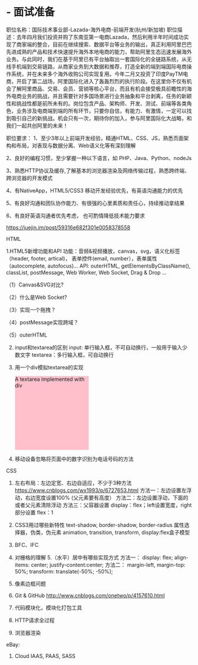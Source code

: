 # - 面试准备

职位名称：国际技术事业部-Lazada-海外电商-前端开发(杭州/新加坡)
职位描述：去年四月我们投资并购了东南亚第一电商Lazada，然后利用半年时间成功实现了商家端的整合，目前在继续搜索、数据平台等业务的输出，真正利用阿里巴巴先进成熟的产品和技术快速提升海外本地电商的能力，帮助阿里生态迅速发展海外业务。与此同时，我们在基于阿里已有平台抽取出一套国际化的全链路系统，从无线手机端到交易链路，从商家业务到大数据和推荐，打造全新的端到端国际电商操作系统，并在未来多个海外收购公司实现复用。今年二月又投资了印度PayTM电商，开启了第二战场，阿里国际化进入了轰轰烈烈的执行阶段。在这里你不仅有机会了解阿里商品、交易、会员、营销等核心平台，而且有机会接受极具前瞻性的海外电商业务的挑战，并且需要针对多国场景进行业务抽象和平台剥离，任务的新颖性和挑战性都是前所未有的。岗位包含产品、架构师、开发、测试、前端等各类角色，业务涉及电商端到端的所有环节，只要你自信，有能力、有激情，一定可以找到吸引自己的新挑战。机会只有一次，期待你的加入，参与阿里国际化大战略，和我们一起共创阿里的未来！

职位要求：
1、至少3年以上前端开发经验，精通HTML、CSS、JS，熟悉页面架构和布局，对表现与数据分离、Web语义化等有深刻理解

2、良好的编程习惯，至少掌握一种以下语言，如 PHP、Java、Python、nodeJs

3、熟悉HTTP协议及缓存,了解基本的浏览器渲染及网络传输过程，熟悉跨终端、跨浏览器的开发模式

4、有NativeApp，HTML5/CSS3 移动开发经验优先，有英语沟通能力的优先

5、有良好沟通和团队协作能力、有很强的心里素质和责任心，持续推动拿结果

6、有良好英语沟通者优先考虑， 也可酌情降低技术能力要求


https://juejin.im/post/59316e682f301e0058378558

HTML

1.HTML5新增功能和API
  功能：音频&视频播放，canvas，svg，语义化标签（header, footer, artical)， 表单控件(email, number），表单属性（autocomplete, autofocus)...
  API: outerHTML, getElementsByClassName(), classList, postMessage, Web Worker, Web Socket, Drag & Drop ...
  
  （1）Canvas&SVG对比?
  
  （2）什么是Web Socket? 
  
  （3）实现一个拖拽？
  
  （4）postMessage实现跨域？
  
  （5）outerHTML 
  
2. input和textarea的区别
   input: 单行输入框，不可自动换行，一般用于输入少数文字
   textarea：多行输入框，可自动换行

3. 用一个div模拟textarea的实现
   <div contenteditable="true" style="width:200px; height:200px; background-color:pink;word-wrap:break-word;overflow-y:auto">
		A textarea implemented with div
	</div>

4. 移动设备忽略将页面中的数字识别为电话号码的方法 
  <meta name="format-detection" content="telephone=no" />
  <meta name="format-detection" content="email=no" />
  <meta name="format-detection" content="address=no" />
  <meta name="format-detection" content="date=no" />


CSS

1. 左右布局：左边定宽、右边自适应，不少于3种方法
   https://www.cnblogs.com/wx1993/p/6727653.html
   方法一：左边设置左浮动，右边宽度设置100%  (父元素要有高度）
   方法二：左边设置浮动，下面的或者父元素清除浮动
   方法三：父容器设置 display：flex；left设置宽度，right部分设置 flex：1   

2. CSS3用过哪些新特性
   text-shadow, border-shadow, border-radius
   属性选择器，伪类，伪元素
   animation, transition, transform, display:flex盒子模型
3. BFC、IFC
4. 对栅格的理解
5.（水平）居中有哪些实现方式
   方法一： display: flex; align-items: center; justify-content:center;
   方法二： margin-left, margin-top: 50%; transform: translate(-50%; -50%); 
   
   
   
6. 像素边框问题




1. Git & GitHub
   http://www.cnblogs.com/onetwo/p/4157610.html

2. 代码模块化，模块化打包工具

3. HTTP请求全过程

4. 浏览器渲染

eBay: 
1. Cloud IAAS, PAAS, SASS
